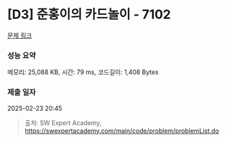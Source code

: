 # [D3] 준홍이의 카드놀이 - 7102 

[문제 링크](https://swexpertacademy.com/main/code/problem/problemDetail.do?contestProbId=AWkIlHWqBYcDFAXC) 

### 성능 요약

메모리: 25,088 KB, 시간: 79 ms, 코드길이: 1,408 Bytes

### 제출 일자

2025-02-23 20:45



> 출처: SW Expert Academy, https://swexpertacademy.com/main/code/problem/problemList.do